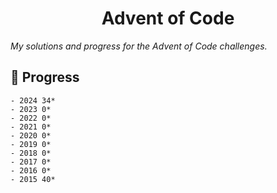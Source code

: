 <h1 align="center">Advent of Code</h1>

_My solutions and progress for the Advent of Code challenges._

## 🔨 Progress

```
- 2024 34*
- 2023 0*
- 2022 0*
- 2021 0*
- 2020 0*
- 2019 0*
- 2018 0*
- 2017 0*
- 2016 0*
- 2015 40*
```
